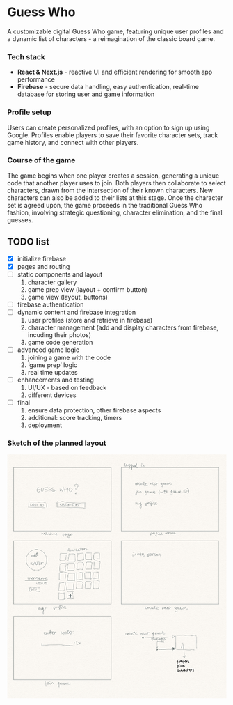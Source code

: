 # Guess Who
A customizable digital Guess Who game, featuring unique user profiles and a dynamic list of characters - a reimagination of the classic board game.

### Tech stack
* **React & Next.js** - reactive UI and efficient rendering for smooth app performance
* **Firebase** - secure data handling, easy authentication, real-time database for storing user and game information

### Profile setup
Users can create personalized profiles, with an option to sign up using Google. Profiles enable players to save their favorite character sets, track game history, and connect with other players.

### Course of the game
The game begins when one player creates a session, generating a unique code that another player uses to join. Both players then collaborate to select characters, drawn from the intersection of their known characters. New characters can also be added to their lists at this stage. Once the character set is agreed upon, the game proceeds in the traditional Guess Who fashion, involving strategic questioning, character elimination, and the final guesses.

## TODO list
-  [x] initialize firebase
-  [x] pages and routing
-  [ ] static components and layout
    1. character gallery
    2. game prep view (layout + confirm button)
    3. game view (layout, buttons)
-  [ ] firebase authentication
-  [ ] dynamic content and firebase integration
    1. user profiles (store and retrieve in firebase)
    2. character management (add and display characters from firebase, incuding their photos)
    3. game code generation
-  [ ] advanced game logic
    1. joining a game with the code
    2. ‘game prep’ logic
    3. real time updates
-  [ ] enhancements and testing
    1. UI/UX - based on feedback
    2. different devices
-  [ ] final
    1. ensure data protection, other firebase aspects
    2. additional: score tracking, timers
    3. deployment  

### Sketch of the planned layout
![](assets/sketch.jpg)
